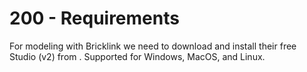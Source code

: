 # 200 - Requirements

For modeling with Bricklink we need to download and install their free Studio (v2) from . Supported for Windows, MacOS, and Linux.
